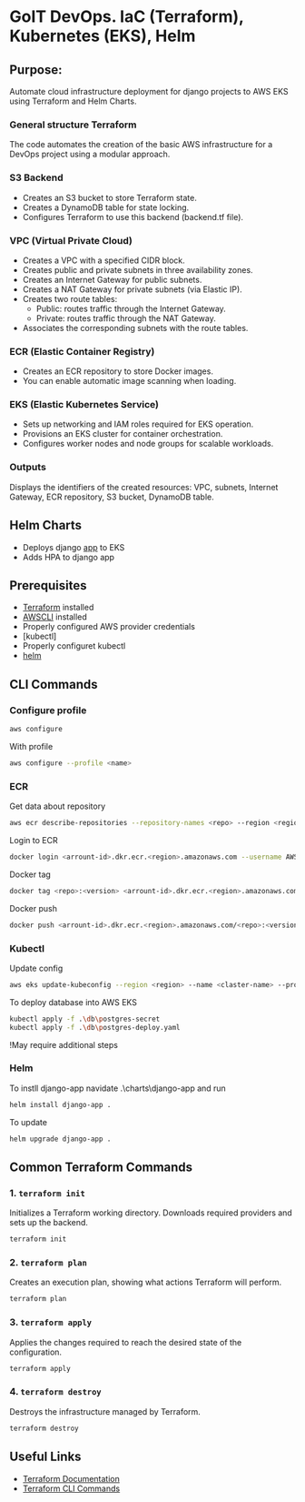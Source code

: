 # GoIT DevOps. IaC (Terraform), Kubernetes (EKS), Helm

## Purpose:
Automate cloud infrastructure deployment for django projects to AWS EKS using Terraform and Helm Charts.

### General structure Terraform
The code automates the creation of the basic AWS infrastructure for a DevOps project using a modular approach.

### S3 Backend
* Creates an S3 bucket to store Terraform state.
* Creates a DynamoDB table for state locking.
* Configures Terraform to use this backend (backend.tf file).
### VPC (Virtual Private Cloud)
* Creates a VPC with a specified CIDR block.
* Creates public and private subnets in three availability zones.
* Creates an Internet Gateway for public subnets.
* Creates a NAT Gateway for private subnets (via Elastic IP).
* Creates two route tables:
    * Public: routes traffic through the Internet Gateway.
    * Private: routes traffic through the NAT Gateway.
* Associates the corresponding subnets with the route tables.

### ECR (Elastic Container Registry)
* Creates an ECR repository to store Docker images.
* You can enable automatic image scanning when loading.

### EKS (Elastic Kubernetes Service)
* Sets up networking and IAM roles required for EKS operation.
* Provisions an EKS cluster for container orchestration.
* Configures worker nodes and node groups for scalable workloads.

### Outputs
Displays the identifiers of the created resources: VPC, subnets, Internet Gateway, ECR repository, S3 bucket, DynamoDB table.

## Helm Charts
* Deploys django [app](307987835663.dkr.ecr.eu-north-1.amazonaws.com/lesson-7-ecr:0.0.1) to EKS
* Adds HPA to django app

## Prerequisites

- [Terraform](https://www.terraform.io/downloads.html) installed
- [AWSCLI](https://docs.aws.amazon.com/cli/latest/userguide/getting-started-install.html) installed
- Properly configured AWS provider credentials
- [kubectl]
- Properly configuret kubectl
- [helm](https://helm.sh/)

## CLI Commands

### Configure profile

```sh
aws configure
```

With profile
```sh
aws configure --profile <name>
```

### ECR

Get data about repository 
```sh
aws ecr describe-repositories --repository-names <repo> --region <region>
```

Login to ECR
```sh 
docker login <arrount-id>.dkr.ecr.<region>.amazonaws.com --username AWS --password $(aws ecr get-login-password --region <region>)
```

Docker tag
```sh
docker tag <repo>:<version> <arrount-id>.dkr.ecr.<region>.amazonaws.com/<repo>:<version>
```

Docker push
```sh
docker push <arrount-id>.dkr.ecr.<region>.amazonaws.com/<repo>:<version>
```

### Kubectl
Update config
```sh
aws eks update-kubeconfig --region <region> --name <claster-name> --profile <profile>
```
To deploy database into AWS EKS
```sh
kubectl apply -f .\db\postgres-secret
kubectl apply -f .\db\postgres-deploy.yaml
```
!May require additional steps

### Helm
To instll django-app navidate .\charts\django-app and run
```sh
helm install django-app .
```
To update
```sh
helm upgrade django-app .
```

## Common Terraform Commands

### 1. `terraform init`
Initializes a Terraform working directory. Downloads required providers and sets up the backend.

```sh
terraform init
```

### 2. `terraform plan`
Creates an execution plan, showing what actions Terraform will perform.

```sh
terraform plan
```

### 3. `terraform apply`
Applies the changes required to reach the desired state of the configuration.

```sh
terraform apply
```

### 4. `terraform destroy`
Destroys the infrastructure managed by Terraform.

```sh
terraform destroy
```

## Useful Links

- [Terraform Documentation](https://www.terraform.io/docs)
- [Terraform CLI Commands](https://developer.hashicorp.com/terraform/cli/commands)
